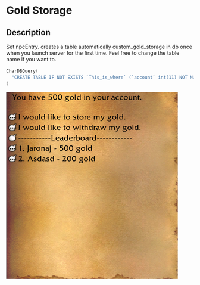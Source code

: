 # Gold Storage

## Description

Set npcEntry.
creates a table automatically custom_gold_storage in db once when you launch server for the first time.
Feel free to change the table name if you want to.

```lua
CharDBQuery(
  "CREATE TABLE IF NOT EXISTS `This_is_where` (`account` int(11) NOT NULL, `name` varchar(255) NOT NULL, `gold` int(11) NOT NULL, PRIMARY KEY (`account`)) ENGINE=InnoDB DEFAULT CHARSET=utf8;"
)
```

![alt text](image.png)
